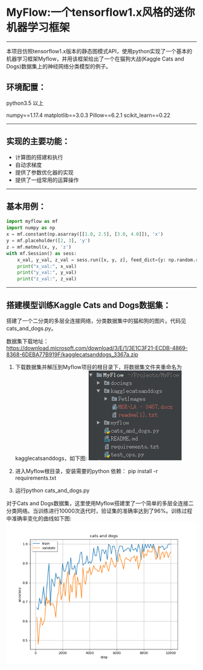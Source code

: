 # MyFlow:一个tensorflow1.x风格的迷你机器学习框架
---
本项目仿照tensorflow1.x版本的静态图模式API，使用python实现了一个基本的机器学习框架Myflow，并用该框架给出了一个在猫狗大战(Kaggle Cats and Dogs)数据集上的神经网络分类模型的例子。

## 环境配置：
python3.5 以上

numpy==1.17.4
matplotlib==3.0.3
Pillow==6.2.1
scikit_learn==0.22

---
## 实现的主要功能：
- 计算图的搭建和执行
- 自动求梯度
- 提供了参数优化器的实现
- 提供了一组常用的运算操作
---
## 基本用例：
```python
import myflow as mf
import numpy as np
x = mf.constant(np.asarray([[1.0, 2.5], [3.0, 4.0]]), 'x')
y = mf.placeholder([2, 3], 'y')
z = mf.matmul(x, y, 'z')
with mf.Session() as sess:
    x_val, y_val, z_val = sess.run([x, y, z], feed_dict={y: np.random.random([2, 3])})
    print("x_val:", x_val)
    print("y_val:", y_val)
    print("z_val:", z_val)
```
---
## 搭建模型训练Kaggle Cats and Dogs数据集：
搭建了一个二分类的多层全连接网络，分类数据集中的猫和狗的图片。代码见cats_and_dogs.py。

数据集下载地址：<https://download.microsoft.com/download/3/E/1/3E1C3F21-ECDB-4869-8368-6DEBA77B919F/kagglecatsanddogs_3367a.zip>

1. 下载数据集并解压到Myflow项目的根目录下，将数据集文件夹重命名为kagglecatsanddogs，如下图:
![mulu.png](https://github.com/heiwushi/MyFlow/blob/master/docimgs/filedirectory.png)

2. 进入Myflow根目录，安装需要的python 依赖： pip install -r requirements.txt

3. 运行python cats_and_dogs.py

对于Cats and Dogs数据集，这里使用Myflow搭建里了一个简单的多层全连接二分类网络。当训练进行10000次迭代时，验证集的准确率达到了96%。训练过程中准确率变化的曲线如下图:
![train.png](https://github.com/heiwushi/MyFlow/blob/master/docimgs/train.png)
